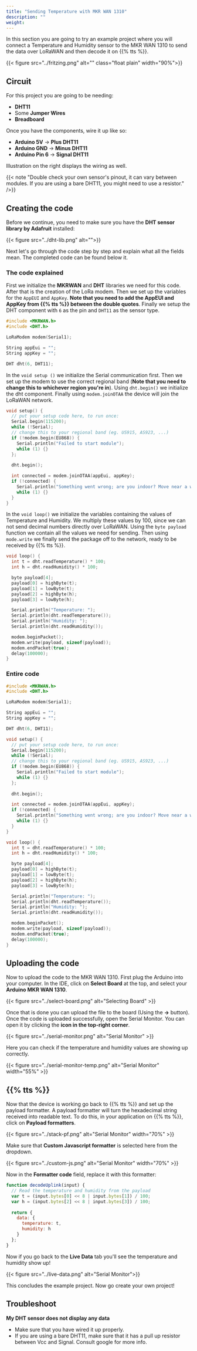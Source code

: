 ```yaml
---
title: "Sending Temperature with MKR WAN 1310"
description: ""
weight:
---
```


In this section you are going to try an example project where you will connect a Temperature and Humidity sensor to the MKR WAN 1310 to send the data over LoRaWAN and then decode it on {{% tts %}}.

<!--more-->

{{< figure src="../fritzing.png" alt="" class="float plain" width="90%">}}

## Circuit

For this project you are going to be needing:
- **DHT11**
- Some **Jumper Wires**
- **Breadboard**

Once you have the components, wire it up like so:
- **Arduino 5V** -> **Plus DHT11**
- **Arduino GND** -> **Minus DHT11**
- **Arduino Pin 6** -> **Signal DHT11**

Illustration on the right displays the wiring as well.

{{< note "Double check your own sensor's pinout, it can vary between modules. If you are using a bare DHT11, you might need to use a resistor." />}}

## Creating the code

Before we continue, you need to make sure you have the **DHT sensor library by Adafruit** installed: 

{{< figure src="../dht-lib.png" alt="">}}

Next let's go through the code step by step and explain what all the fields mean. The completed code can be found below it.

### The code explained

First we initialize the **MKRWAN** and **DHT** libraries we need for this code. After that is the creation of the LoRa modem. Then we set up the variables for the `AppEUI` and `AppKey`. **Note that you need to add the AppEUI and AppKey from {{% tts %}} between the double quotes**. Finally we setup the DHT component with `6` as the pin and `DHT11` as the sensor type.

```cpp
#include <MKRWAN.h>
#include <DHT.h>

LoRaModem modem(Serial1);

String appEui = "";
String appKey = "";

DHT dht(6, DHT11);
```

In the `void setup ()` we initialize the Serial communication first. Then we set up the modem to use the correct regional band (**Note that you need to change this to whichever region you're in**). Using `dht.begin()` we initialize the dht component. Finally using `modem.joinOTAA` the device will join the LoRaWAN network.
```cpp
void setup() {
  // put your setup code here, to run once:
  Serial.begin(115200);
  while (!Serial);
  // change this to your regional band (eg. US915, AS923, ...)
  if (!modem.begin(EU868)) {
    Serial.println("Failed to start module");
    while (1) {}
  };
  
  dht.begin();

  int connected = modem.joinOTAA(appEui, appKey);
  if (!connected) {
    Serial.println("Something went wrong; are you indoor? Move near a window and retry");
    while (1) {}
  }
}
```

In the `void loop()` we initialize the variables containing the values of Temperature and Humidity. We multiply these values by 100, since we can not send decimal numbers directly over LoRaWAN. Using the `byte payload` function we contain all the values we need for sending. Then using `mode.write` we finally send the package off to the network, ready to be received by {{% tts %}}.

```cpp
void loop() {
  int t = dht.readTemperature() * 100;
  int h = dht.readHumidity() * 100;

  byte payload[4];
  payload[0] = highByte(t);
  payload[1] = lowByte(t);
  payload[2] = highByte(h);
  payload[3] = lowByte(h);

  Serial.println("Temperature: ");
  Serial.println(dht.readTemperature());
  Serial.println("Humidity: ");
  Serial.println(dht.readHumidity());

  modem.beginPacket();
  modem.write(payload, sizeof(payload));
  modem.endPacket(true);
  delay(100000);
}
```

### Entire code
```cpp
#include <MKRWAN.h>
#include <DHT.h>

LoRaModem modem(Serial1);

String appEui = "";
String appKey = "";

DHT dht(6, DHT11);

void setup() {
  // put your setup code here, to run once:
  Serial.begin(115200);
  while (!Serial);
  // change this to your regional band (eg. US915, AS923, ...)
  if (!modem.begin(EU868)) {
    Serial.println("Failed to start module");
    while (1) {}
  };
  
  dht.begin();

  int connected = modem.joinOTAA(appEui, appKey);
  if (!connected) {
    Serial.println("Something went wrong; are you indoor? Move near a window and retry");
    while (1) {}
  }
}

void loop() {
  int t = dht.readTemperature() * 100;
  int h = dht.readHumidity() * 100;

  byte payload[4];
  payload[0] = highByte(t);
  payload[1] = lowByte(t);
  payload[2] = highByte(h);
  payload[3] = lowByte(h);

  Serial.println("Temperature: ");
  Serial.println(dht.readTemperature());
  Serial.println("Humidity: ");
  Serial.println(dht.readHumidity());

  modem.beginPacket();
  modem.write(payload, sizeof(payload));
  modem.endPacket(true);
  delay(100000);
}
```
## Uploading the code

Now to upload the code to the MKR WAN 1310. First plug the Arduino into your computer. In the IDE, click on **Select Board** at the top, and select your **Arduino MKR WAN 1310**.

{{< figure src="../select-board.png" alt="Selecting Board" >}}

Once that is done you can upload the file to the board (Using the **->** button). Once the code is uploaded successfully, open the Serial Monitor. You can open it by clicking the **icon in the top-right corner**.

{{< figure src="../serial-monitor.png" alt="Serial Monitor" >}}

Here you can check if the temperature and humidity values are showing up correctly.

{{< figure src="../serial-monitor-temp.png" alt="Serial Monitor" width="55%" >}}

## {{% tts %}}

Now that the device is working go back to {{% tts %}} and set up the payload formatter. A payload formatter will turn the hexadecimal string received into readable text. To do this, in your application on {{% tts %}}, click on **Payload formatters**.

{{< figure src="../stack-pf.png" alt="Serial Monitor" width="70%" >}}

Make sure that **Custom Javascript formatter** is selected here from the dropdown.

{{< figure src="../custom-js.png" alt="Serial Monitor" width="70%"   >}}

Now in the **Formatter code** field, replace it with this formatter:

```javascript
function decodeUplink(input) {
  // Read the temperature and humidity from the payload
  var t = (input.bytes[0] << 8 | input.bytes[1]) / 100;
  var h = (input.bytes[2] << 8 | input.bytes[3]) / 100; 
  
  return {
    data: {
      temperature: t,
      humidity: h
    }
  };
}
```

Now if you go back to the **Live Data** tab you'll see the temperature and humidity show up!

{{< figure src="../live-data.png" alt="Serial Monitor">}}

This concludes the example project. Now go create your own project!

## Troubleshoot

**My DHT sensor does not display any data**
- Make sure that you have wired it up properly.
- If you are using a bare DHT11, make sure that it has a pull up resistor between Vcc and Signal. Consult google for more info.